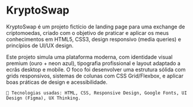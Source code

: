# KryptoSwap
KryptoSwap é um projeto fictício de landing page para uma exchange de criptomoedas, criado com o objetivo de praticar e aplicar os meus conhecimentos em HTML5, CSS3, design responsivo (media queries) e princípios de UI/UX design.

Este projeto simula uma plataforma moderna, com identidade visual premium (ouro + neon azul), tipografia profissional e layout adaptado a ecrãs desktop e mobile. O foco foi desenvolver uma estrutura sólida com grids responsivos, sistemas de colunas com CSS Grid/Flexbox, e aplicar boas práticas de design e acessibilidade.

    🔧 Tecnologias usadas: HTML, CSS, Responsive Design, Google Fonts, UI Design (Figma), UX Thinking.
